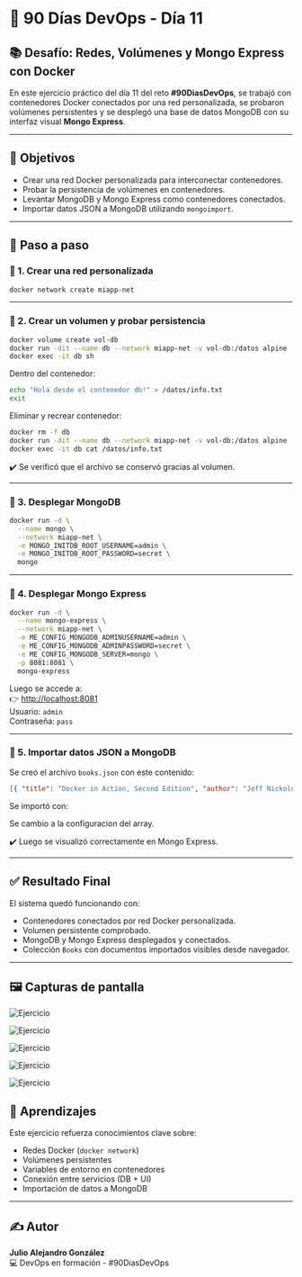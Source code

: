 # 🚀 90 Días DevOps - Día 11

## 📚 Desafío: Redes, Volúmenes y Mongo Express con Docker

En este ejercicio práctico del día 11 del reto **#90DiasDevOps**, se trabajó con contenedores Docker conectados por una red personalizada, se probaron volúmenes persistentes y se desplegó una base de datos MongoDB con su interfaz visual **Mongo Express**.

---

## 🎯 Objetivos

- Crear una red Docker personalizada para interconectar contenedores.
- Probar la persistencia de volúmenes en contenedores.
- Levantar MongoDB y Mongo Express como contenedores conectados.
- Importar datos JSON a MongoDB utilizando `mongoimport`.

---

## 🐳 Paso a paso

### 🔹 1. Crear una red personalizada

```bash
docker network create miapp-net
```

---

### 🔹 2. Crear un volumen y probar persistencia

```bash
docker volume create vol-db
docker run -dit --name db --network miapp-net -v vol-db:/datos alpine
docker exec -it db sh
```

Dentro del contenedor:

```sh
echo "Hola desde el contenedor db!" > /datos/info.txt
exit
```

Eliminar y recrear contenedor:

```bash
docker rm -f db
docker run -dit --name db --network miapp-net -v vol-db:/datos alpine
docker exec -it db cat /datos/info.txt
```

✔️ Se verificó que el archivo se conservó gracias al volumen.

---

### 🔹 3. Desplegar MongoDB

```bash
docker run -d \
  --name mongo \
  --network miapp-net \
  -e MONGO_INITDB_ROOT_USERNAME=admin \
  -e MONGO_INITDB_ROOT_PASSWORD=secret \
  mongo
```

---

### 🔹 4. Desplegar Mongo Express

```bash
docker run -d \
  --name mongo-express \
  --network miapp-net \
  -e ME_CONFIG_MONGODB_ADMINUSERNAME=admin \
  -e ME_CONFIG_MONGODB_ADMINPASSWORD=secret \
  -e ME_CONFIG_MONGODB_SERVER=mongo \
  -p 8081:8081 \
  mongo-express
```

Luego se accede a:  
👉 [http://localhost:8081](http://localhost:8081)  
Usuario: `admin`  
Contraseña: `pass`

---

### 🔹 5. Importar datos JSON a MongoDB

Se creó el archivo `books.json` con este contenido:

```json
[{ "title": "Docker in Action, Second Edition", "author": "Jeff Nickoloff and Stephen Kuenzli" },{ "title": "Kubernetes in Action, Second Edition", "author": "Marko Lukša" }]
```

Se importó con:

Se cambio a la configuracion del array.


✔️ Luego se visualizó correctamente en Mongo Express.

---

## ✅ Resultado Final

El sistema quedó funcionando con:

- Contenedores conectados por red Docker personalizada.
- Volumen persistente comprobado.
- MongoDB y Mongo Express desplegados y conectados.
- Colección `Books` con documentos importados visibles desde navegador.

---

## 🖼 Capturas de pantalla
![Ejercicio](img/90DiasDevOps_Dia_11_1.png)

![Ejercicio](img/90DiasDevOps_Dia_11_2.png)

![Ejercicio](img/90DiasDevOps_Dia_11_3.png)

![Ejercicio](img/90DiasDevOps_Dia_11_4.png)

![Ejercicio](img/90DiasDevOps_Dia_11_5.png)


## 🧠 Aprendizajes

Este ejercicio refuerza conocimientos clave sobre:

- Redes Docker (`docker network`)
- Volúmenes persistentes
- Variables de entorno en contenedores
- Conexión entre servicios (DB + UI)
- Importación de datos a MongoDB

---

## ✍️ Autor

**Julio Alejandro González**  
💻 DevOps en formación - #90DiasDevOps
